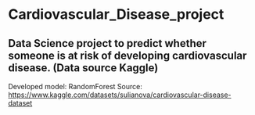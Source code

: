 # Cardiovascular_Disease_project
Data Science project to predict whether someone is at risk of developing cardiovascular disease. (Data source Kaggle)
-------
Developed model: RandomForest
Source: https://www.kaggle.com/datasets/sulianova/cardiovascular-disease-dataset
